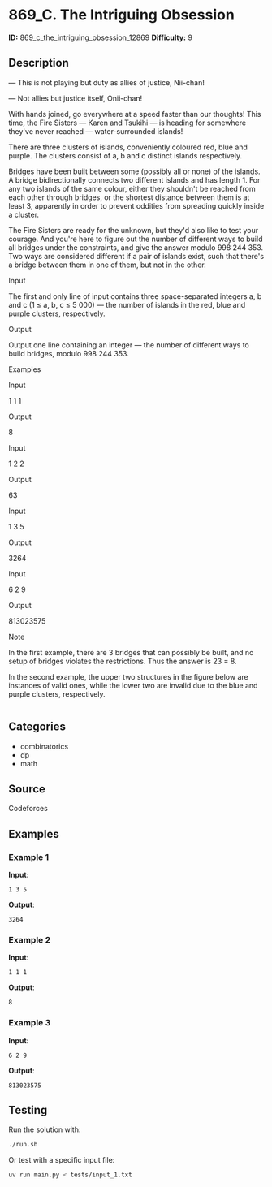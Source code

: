 # 869_C. The Intriguing Obsession

**ID:** 869_c_the_intriguing_obsession_12869
**Difficulty:** 9

## Description

— This is not playing but duty as allies of justice, Nii-chan!

— Not allies but justice itself, Onii-chan!

With hands joined, go everywhere at a speed faster than our thoughts! This time, the Fire Sisters — Karen and Tsukihi — is heading for somewhere they've never reached — water-surrounded islands!

There are three clusters of islands, conveniently coloured red, blue and purple. The clusters consist of a, b and c distinct islands respectively.

Bridges have been built between some (possibly all or none) of the islands. A bridge bidirectionally connects two different islands and has length 1. For any two islands of the same colour, either they shouldn't be reached from each other through bridges, or the shortest distance between them is at least 3, apparently in order to prevent oddities from spreading quickly inside a cluster.

The Fire Sisters are ready for the unknown, but they'd also like to test your courage. And you're here to figure out the number of different ways to build all bridges under the constraints, and give the answer modulo 998 244 353. Two ways are considered different if a pair of islands exist, such that there's a bridge between them in one of them, but not in the other.

Input

The first and only line of input contains three space-separated integers a, b and c (1 ≤ a, b, c ≤ 5 000) — the number of islands in the red, blue and purple clusters, respectively.

Output

Output one line containing an integer — the number of different ways to build bridges, modulo 998 244 353.

Examples

Input

1 1 1


Output

8


Input

1 2 2


Output

63


Input

1 3 5


Output

3264


Input

6 2 9


Output

813023575

Note

In the first example, there are 3 bridges that can possibly be built, and no setup of bridges violates the restrictions. Thus the answer is 23 = 8.

In the second example, the upper two structures in the figure below are instances of valid ones, while the lower two are invalid due to the blue and purple clusters, respectively.

<image>

## Categories

- combinatorics
- dp
- math

## Source

Codeforces

## Examples

### Example 1

**Input**:
```
1 3 5
```

**Output**:
```
3264
```

### Example 2

**Input**:
```
1 1 1
```

**Output**:
```
8
```

### Example 3

**Input**:
```
6 2 9
```

**Output**:
```
813023575
```


## Testing

Run the solution with:

```bash
./run.sh
```

Or test with a specific input file:

```bash
uv run main.py < tests/input_1.txt
```
